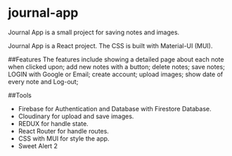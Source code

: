 # journal-app
Journal App is a small project for saving notes and images.

Journal App is a React project. The CSS is built with Material-UI (MUI). 

##Features
The features include showing a detailed page about each note when clicked upon; add new notes with a button; delete notes; save notes; LOGIN with Google or Email; create account; upload images; show date of every note and Log-out;

##Tools
- Firebase for Authentication and Database with Firestore Database.
- Cloudinary for upload and save images.
- REDUX for handle state.
- React Router for handle routes.
- CSS with MUI for style the app.
- Sweet Alert 2
